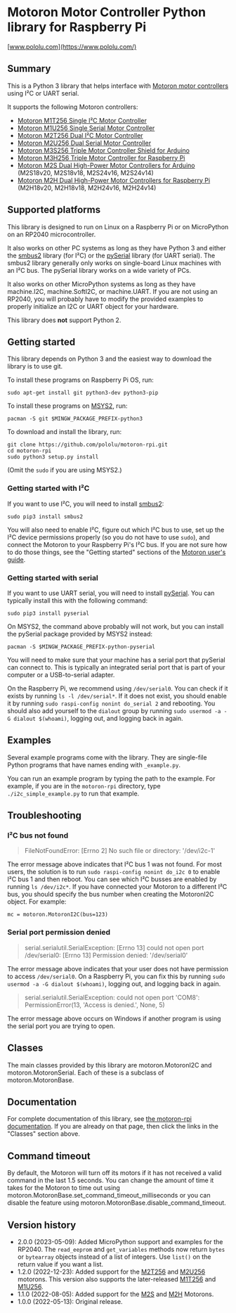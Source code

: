 # Motoron Motor Controller Python library for Raspberry Pi

[www.pololu.com](https://www.pololu.com/)

## Summary

This is a Python 3 library that helps interface with
[Motoron motor controllers][motoron] using I&sup2;C or UART serial.

It supports the following Motoron controllers:

- [Motoron M1T256 Single I&sup2;C Motor Controller][M1T256]
- [Motoron M1U256 Single Serial Motor Controller][M1U256]
- [Motoron M2T256 Dual I&sup2;C Motor Controller][M2T256]
- [Motoron M2U256 Dual Serial Motor Controller][M2U256]
- [Motoron M3S256 Triple Motor Controller Shield for Arduino][M3S256]
- [Motoron M3H256 Triple Motor Controller for Raspberry Pi][M3H256]
- [Motoron M2S Dual High-Power Motor Controllers for Arduino][M2S] (M2S18v20, M2S18v18, M2S24v16, M2S24v14)
- [Motoron M2H Dual High-Power Motor Controllers for Raspberry Pi][M2H] (M2H18v20, M2H18v18, M2H24v16, M2H24v14)

## Supported platforms

This library is designed to run on Linux on a Raspberry Pi
or on MicroPython on an RP2040 microcontroller.

It also works on other PC systems as long as they have Python 3 and either the
[smbus2] library (for I&sup2;C) or the [pySerial] library (for UART serial).
The smbus2 library generally only works on single-board Linux machines with
an I&sup2;C bus.  The pySerial library works on a wide variety of PCs.

It also works on other MicroPython systems as long as they have
machine.I2C, machine.SoftI2C, or machine.UART.
If you are not using an RP2040, you will probably have to modify the provided
examples to properly initialize an I2C or UART object for your hardware.

This library does **not** support Python 2.

## Getting started

This library depends on Python 3 and the easiest way to download the library
is to use git.

To install these programs on Raspberry Pi OS, run:

    sudo apt-get install git python3-dev python3-pip

To install these programs on [MSYS2], run:

    pacman -S git $MINGW_PACKAGE_PREFIX-python3

To download and install the library, run:

    git clone https://github.com/pololu/motoron-rpi.git
    cd motoron-rpi
    sudo python3 setup.py install

(Omit the `sudo` if you are using MSYS2.)

### Getting started with I&sup2;C

If you want to use I&sup2;C, you will need to install [smbus2]:

    sudo pip3 install smbus2

You will also need to enable I&sup2;C, figure out which I&sup2;C bus to use,
set up the I&sup2;C device permissions properly
(so you do not have to use `sudo`), and connect the Motoron to your
Raspberry Pi's I&sup2;C bus.  If you are not sure how to do those things,
see the "Getting started" sections of the [Motoron user's guide][guide].

### Getting started with serial

If you want to use UART serial, you will need to install [pySerial].
You can typically install this with the following command:

    sudo pip3 install pyserial

On MSYS2, the command above probably will not work, but you can install the
pySerial package provided by MSYS2 instead:

    pacman -S $MINGW_PACKAGE_PREFIX-python-pyserial

You will need to make sure that your machine has a serial port that
pySerial can connect to.  This is typically an integrated serial port that is
part of your computer or a USB-to-serial adapter.

On the Raspberry Pi, we recommend using `/dev/serial0`.  You can check if it
exists by running `ls -l /dev/serial*`.
If it does not exist, you should enable it by running
`sudo raspi-config nonint do_serial 2` and rebooting.
You should also add yourself to the `dialout` group by running
`sudo usermod -a -G dialout $(whoami)`, logging out, and logging back in again.

## Examples

Several example programs come with the library.  They are single-file
Python programs that have names ending with `_example.py`.

You can run an example program by typing the path to the example.  For example,
if you are in the `motoron-rpi` directory, type `./i2c_simple_example.py`
to run that example.

## Troubleshooting

### I&sup2;C bus not found

> FileNotFoundError: [Errno 2] No such file or directory: '/dev/i2c-1'

The error message above indicates that I&sup2;C bus 1 was not found.
For most users, the solution is to run `sudo raspi-config nonint do_i2c 0`
to enable I&sup2;C bus 1 and then reboot.
You can see which I&sup2;C busses are enabled by running `ls /dev/i2c*`.
If you have connected your Motoron to a different I&sup2;C bus, you should
specify the bus number when creating the MotoronI2C object.  For example:

    mc = motoron.MotoronI2C(bus=123)

### Serial port permission denied

> serial.serialutil.SerialException: [Errno 13] could not open port /dev/serial0: [Errno 13] Permission denied: '/dev/serial0'

The error message above indicates that your user does not have permission to
access `/dev/serial0`.  On a Raspberry Pi, you can fix this by running
`sudo usermod -a -G dialout $(whoami)`, logging out, and logging back in again.

> serial.serialutil.SerialException: could not open port 'COM8': PermissionError(13, 'Access is denied.', None, 5)

The error message above occurs on Windows if another program is using the
serial port you are trying to open.

## Classes

The main classes provided by this library are motoron.MotoronI2C and
motoron.MotoronSerial.  Each of these is a subclass of motoron.MotoronBase.

## Documentation

For complete documentation of this library, see
[the motoron-rpi documentation][doc].
If you are already on that page, then click the links in the "Classes" section
above.

## Command timeout

By default, the Motoron will turn off its motors if it has not received a valid
command in the last 1.5 seconds.  You can change the amount of time it
takes for the Motoron to time out using
motoron.MotoronBase.set_command_timeout_milliseconds or you can disable the
feature using motoron.MotoronBase.disable_command_timeout.

## Version history

* 2.0.0 (2023-05-09): Added MicroPython support and examples for the RP2040.
  The `read_eeprom` and `get_variables` methods now return `bytes` or `bytearray`
  objects instead of a list of integers.  Use `list()` on the return value
  if you want a list.
* 1.2.0 (2022-12-23): Added support for the [M2T256] and [M2U256] motorons.
  This version also supports the later-released [M1T256] and [M1U256].
* 1.1.0 (2022-08-05): Added support for the [M2S] and [M2H] Motorons.
* 1.0.0 (2022-05-13): Original release.

[motoron]: https://pololu.com/motoron
[M1T256]: https://www.pololu.com/product/5061
[M1U256]: https://www.pololu.com/product/5063
[M2T256]: https://www.pololu.com/product/5065
[M2U256]: https://www.pololu.com/product/5067
[M3S256]: https://www.pololu.com/category/290
[M3H256]: https://www.pololu.com/category/292
[M2S]: https://www.pololu.com/category/291
[M2H]: https://www.pololu.com/category/293
[doc]: https://pololu.github.io/motoron-rpi/
[guide]: https://www.pololu.com/docs/0J84
[smbus2]: https://github.com/kplindegaard/smbus2
[pySerial]: https://github.com/pyserial/pyserial/
[MSYS2]: https://www.msys2.org/
